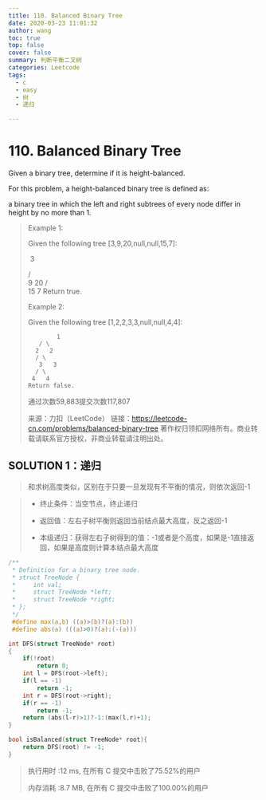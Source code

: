 ```yaml
---
title: 110. Balanced Binary Tree
date: 2020-03-23 11:01:32
author: wang
toc: true
top: false
cover: false
summary: 判断平衡二叉树
categories: Leetcode
tags:
  - c
  - easy
  - 树
  - 递归

---
```


# 110. Balanced Binary Tree

Given a binary tree, determine if it is height-balanced.

For this problem, a height-balanced binary tree is defined as:

a binary tree in which the left and right subtrees of every node differ in height by no more than 1.



> Example 1:
>
> Given the following tree [3,9,20,null,null,15,7]:
>
> ​    3
>
>    / \
>   9  20
>     /  \
>    15   7
> Return true.
>
> Example 2:
>
> Given the following tree [1,2,2,3,3,null,null,4,4]:
>
>        	  1
>      	 / \
>      	2   2
>     	/ \ 
>        3   3
>       / \
>      4   4
>     Return false.
> 通过次数59,883提交次数117,807
>
> 来源：力扣（LeetCode）
> 链接：https://leetcode-cn.com/problems/balanced-binary-tree
> 著作权归领扣网络所有。商业转载请联系官方授权，非商业转载请注明出处。

## SOLUTION 1：递归

> 和求树高度类似，区别在于只要一旦发现有不平衡的情况，则依次返回-1

> * 终止条件：当空节点，终止递归
>
> * 返回值：左右子树平衡则返回当前结点最大高度，反之返回-1
>
> * 本级递归：获得左右子树得到的值：-1或者是个高度，如果是-1直接返回，如果是高度则计算本结点最大高度

```c
/**
 * Definition for a binary tree node.
 * struct TreeNode {
 *     int val;
 *     struct TreeNode *left;
 *     struct TreeNode *right;
 * };
 */
 #define max(a,b) ((a)>(b)?(a):(b))
 #define abs(a) (((a)>0)?(a):(-(a)))

int DFS(struct TreeNode* root)
{
	if(!root)
		return 0;
	int l = DFS(root->left);
	if(l == -1)
		return -1;
	int r = DFS(root->right);
	if(r == -1)
		return -1;
	return (abs(l-r)>1)?-1:(max(l,r)+1);
}

bool isBalanced(struct TreeNode* root){
	return DFS(root) != -1;
}
```

> 执行用时 :12 ms, 在所有 C 提交中击败了75.52%的用户
>
> 内存消耗 :8.7 MB, 在所有 C 提交中击败了100.00%的用户

